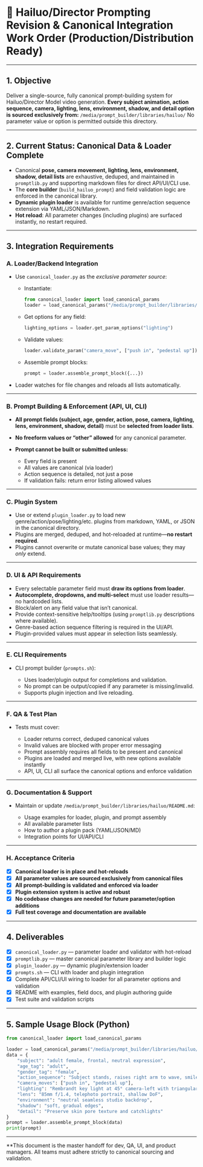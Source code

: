 # 📄 **Hailuo/Director Prompting Revision & Canonical Integration Work Order (Production/Distribution Ready)**

---

## 1. **Objective**

Deliver a single-source, fully canonical prompt-building system for Hailuo/Director Model video generation.
**Every subject animation, action sequence, camera, lighting, lens, environment, shadow, and detail option is sourced exclusively from:**
`/media/prompt_builder/libraries/hailuo/`
No parameter value or option is permitted outside this directory.

---

## 2. **Current Status: Canonical Data & Loader Complete**

* Canonical **pose, camera movement, lighting, lens, environment, shadow, detail lists** are exhaustive, deduped, and maintained in `promptlib.py` and supporting markdown files for direct API/UI/CLI use.
* The **core builder** (`build_hailuo_prompt`) and field validation logic are enforced in the canonical library.
* **Dynamic plugin loader** is available for runtime genre/action sequence extension via YAML/JSON/Markdown.
* **Hot reload**: All parameter changes (including plugins) are surfaced instantly, no restart required.

---

## 3. **Integration Requirements**

### **A. Loader/Backend Integration**

* Use `canonical_loader.py` as the *exclusive parameter source*:

  * Instantiate:

    ```python
    from canonical_loader import load_canonical_params
    loader = load_canonical_params("/media/prompt_builder/libraries/hailuo/")
    ```
  * Get options for any field:

    ```python
    lighting_options = loader.get_param_options("lighting")
    ```
  * Validate values:

    ```python
    loader.validate_param("camera_move", ["push in", "pedestal up"])
    ```
  * Assemble prompt blocks:

    ```python
    prompt = loader.assemble_prompt_block({...})
    ```

* Loader watches for file changes and reloads all lists automatically.

---

### **B. Prompt Building & Enforcement (API, UI, CLI)**

* **All prompt fields (subject, age, gender, action, pose, camera, lighting, lens, environment, shadow, detail)** must be **selected from loader lists**.
* **No freeform values or “other” allowed** for any canonical parameter.
* **Prompt cannot be built or submitted unless:**

  * Every field is present
  * All values are canonical (via loader)
  * Action sequence is detailed, not just a pose
  * If validation fails: return error listing allowed values

---

### **C. Plugin System**

* Use or extend `plugin_loader.py` to load new genre/action/pose/lighting/etc. plugins from markdown, YAML, or JSON in the canonical directory.
* Plugins are merged, deduped, and hot-reloaded at runtime—**no restart required**.
* Plugins cannot overwrite or mutate canonical base values; they may *only* extend.

---

### **D. UI & API Requirements**

* Every selectable parameter field must **draw its options from loader**.
* **Autocomplete, dropdowns, and multi-select** must use loader results—no hardcoded lists.
* Block/alert on any field value that isn’t canonical.
* Provide context-sensitive help/tooltips (using `promptlib.py` descriptions where available).
* Genre-based action sequence filtering is required in the UI/API.
* Plugin-provided values must appear in selection lists seamlessly.

---

### **E. CLI Requirements**

* CLI prompt builder (`prompts.sh`):

  * Uses loader/plugin output for completions and validation.
  * No prompt can be output/copied if any parameter is missing/invalid.
  * Supports plugin injection and live reloading.

---

### **F. QA & Test Plan**

* Tests must cover:

  * Loader returns correct, deduped canonical values
  * Invalid values are blocked with proper error messaging
  * Prompt assembly requires all fields to be present and canonical
  * Plugins are loaded and merged live, with new options available instantly
  * API, UI, CLI all surface the canonical options and enforce validation

---

### **G. Documentation & Support**

* Maintain or update `/media/prompt_builder/libraries/hailuo/README.md`:

  * Usage examples for loader, plugin, and prompt assembly
  * All available parameter lists
  * How to author a plugin pack (YAML/JSON/MD)
  * Integration points for UI/API/CLI

---

### **H. Acceptance Criteria**

* [x] **Canonical loader is in place and hot-reloads**
* [x] **All parameter values are sourced exclusively from canonical files**
* [x] **All prompt-building is validated and enforced via loader**
* [x] **Plugin extension system is active and robust**
* [x] **No codebase changes are needed for future parameter/option additions**
* [x] **Full test coverage and documentation are available**

---

## 4. **Deliverables**

* [x] `canonical_loader.py` — parameter loader and validator with hot-reload
* [x] `promptlib.py` — master canonical parameter library and builder logic
* [x] `plugin_loader.py` — dynamic plugin/extension loader
* [x] `prompts.sh` — CLI with loader and plugin integration
* [x] Complete API/CLI/UI wiring to loader for all parameter options and validation
* [x] README with examples, field docs, and plugin authoring guide
* [x] Test suite and validation scripts

---

## 5. **Sample Usage Block (Python)**

```python
from canonical_loader import load_canonical_params

loader = load_canonical_params("/media/prompt_builder/libraries/hailuo/")
data = {
    "subject": "adult female, frontal, neutral expression",
    "age_tag": "adult",
    "gender_tag": "female",
    "action_sequence": "Subject stands, raises right arm to wave, smiles warmly.",
    "camera_moves": ["push in", "pedestal up"],
    "lighting": "Rembrandt key light at 45° camera-left with triangular cheek shadow; soft fill opposite",
    "lens": "85mm f/1.4, telephoto portrait, shallow DoF",
    "environment": "neutral seamless studio backdrop",
    "shadow": "soft, gradual edges",
    "detail": "Preserve skin pore texture and catchlights"
}
prompt = loader.assemble_prompt_block(data)
print(prompt)
```

---

**This document is the master handoff for dev, QA, UI, and product managers.
All teams must adhere strictly to canonical sourcing and validation.
